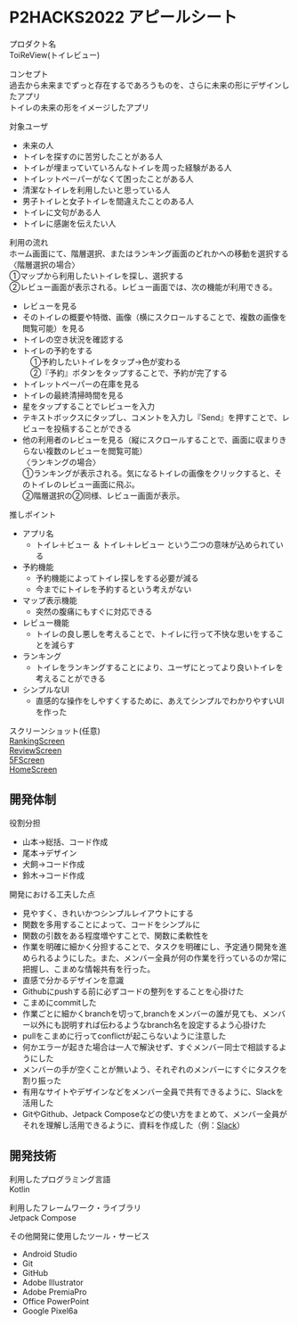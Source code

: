 # P2HACKS2022 アピールシート

プロダクト名  
ToiReView(トイレビュー)

コンセプト  
過去から未来までずっと存在するであろうものを、さらに未来の形にデザインしたアプリ  
トイレの未来の形をイメージしたアプリ  

対象ユーザ  
- 未来の人  
- トイレを探すのに苦労したことがある人  
- トイレが埋まっていていろんなトイレを周った経験がある人  
- トイレットペーパーがなくて困ったことがある人  
- 清潔なトイレを利用したいと思っている人  
- 男子トイレと女子トイレを間違えたことのある人
- トイレに文句がある人
- トイレに感謝を伝えたい人

利用の流れ  
ホーム画面にて、階層選択、またはランキング画面のどれかへの移動を選択する  
〈階層選択の場合〉  
①マップから利用したいトイレを探し、選択する  
②レビュー画面が表示される。レビュー画面では、次の機能が利用できる。  
- レビューを見る  
- そのトイレの概要や特徴、画像（横にスクロールすることで、複数の画像を閲覧可能）を見る  
- トイレの空き状況を確認する  
- トイレの予約をする  
　①予約したいトイレをタップ→色が変わる  
　②『予約』ボタンをタップすることで、予約が完了する  
- トイレットペーパーの在庫を見る  
- トイレの最終清掃時間を見る  
- 星をタップすることでレビューを入力  
- テキストボックスにタップし、コメントを入力し『Send』を押すことで、レビューを投稿することができる
- 他の利用者のレビューを見る（縦にスクロールすることで、画面に収まりきらない複数のレビューを閲覧可能）  
〈ランキングの場合〉  
①ランキングが表示される。気になるトイレの画像をクリックすると、そのトイレのレビュー画面に飛ぶ。  
②階層選択の②同様、レビュー画面が表示。  

推しポイント  
- アプリ名
  - トイレ＋ビュー ＆ トイレ＋レビュー という二つの意味が込められている
- 予約機能  
  - 予約機能によってトイレ探しをする必要が減る
  - 今までにトイレを予約するという考えがない
- マップ表示機能  
  - 突然の腹痛にもすぐに対応できる
- レビュー機能  
  - トイレの良し悪しを考えることで、トイレに行って不快な思いをすることを減らす
- ランキング  
  - トイレをランキングすることにより、ユーザにとってより良いトイレを考えることができる
- シンプルなUI  
  - 直感的な操作をしやすくするために、あえてシンプルでわかりやすいUIを作った

スクリーンショット(任意)  
[RankingScreen](https://user-images.githubusercontent.com/120159025/208278013-0f82cedc-e5dd-4680-9423-45612593496d.png)  
[ReviewScreen](https://user-images.githubusercontent.com/120159025/208278049-694ef2cf-6511-40d7-803c-10a7b4a9ac76.png)  
[5FScreen](https://user-images.githubusercontent.com/120159025/208278059-e1ae4554-9075-4886-8b1b-9cad5eeb7928.png)  
[HomeScreen](https://user-images.githubusercontent.com/120159025/208278063-24f2201b-915d-4821-935f-79729c5e9ca8.png)


## 開発体制  

役割分担  
- 山本→総括、コード作成  
- 尾本→デザイン  
- 犬飼→コード作成  
- 鈴木→コード作成  

開発における工夫した点  
- 見やすく、きれいかつシンプルレイアウトにする  
- 関数を多用することによって、コードをシンプルに  
- 関数の引数をある程度増やすことで、関数に柔軟性を  
- 作業を明確に細かく分担することで、タスクを明確にし、予定通り開発を進められるようにした。また、メンバー全員が何の作業を行っているのか常に把握し、こまめな情報共有を行った。  
- 直感で分かるデザインを意識  
- Githubにpushする前に必ずコードの整列をすることを心掛けた  
- こまめにcommitした
- 作業ごとに細かくbranchを切って,branchをメンバーの誰が見ても、メンバー以外にも説明すれば伝わるようなbranch名を設定するよう心掛けた
- pullをこまめに行ってconflictが起こらないように注意した
- 何かエラーが起きた場合は一人で解決せず、すぐメンバー同士で相談するようにした
- メンバーの手が空くことが無いよう、それぞれのメンバーにすぐにタスクを割り振った
- 有用なサイトやデザインなどをメンバー全員で共有できるように、Slackを活用した
- GitやGithub、Jetpack Composeなどの使い方をまとめて、メンバー全員がそれを理解し活用できるように、資料を作成した（例：[Slack](https://p2hacks2022.slack.com/archives/C04CLFT2ERM/p1671265108270119)）

## 開発技術  

利用したプログラミング言語  
Kotlin  

利用したフレームワーク・ライブラリ  
Jetpack Compose  

その他開発に使用したツール・サービス  
- Android Studio  
- Git
- GitHub
- Adobe Illustrator  
- Adobe PremiaPro
- Office PowerPoint  
- Google Pixel6a  
